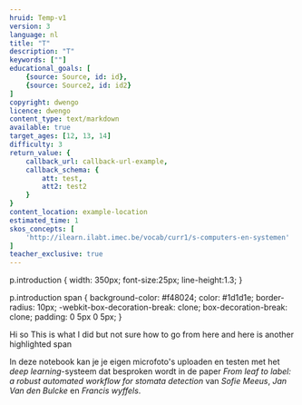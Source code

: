 ```yaml
---
hruid: Temp-v1
version: 3
language: nl
title: "T"
description: "T"
keywords: [""]
educational_goals: [
    {source: Source, id: id}, 
    {source: Source2, id: id2}
]
copyright: dwengo
licence: dwengo
content_type: text/markdown
available: true
target_ages: [12, 13, 14]
difficulty: 3
return_value: {
    callback_url: callback-url-example,
    callback_schema: {
        att: test,
        att2: test2
    }
}
content_location: example-location
estimated_time: 1
skos_concepts: [
    'http://ilearn.ilabt.imec.be/vocab/curr1/s-computers-en-systemen'
]
teacher_exclusive: true
---
```


p.introduction {
  width: 350px;
  font-size:25px;
  line-height:1.3;
}

p.introduction span {
  background-color: #f48024;
  color: #1d1d1e;
  border-radius: 10px;
  -webkit-box-decoration-break: clone;
  box-decoration-break: clone;
  padding: 0 5px 0 5px;
}

<p class="introduction">Hi so <span>This is what I did but not sure how to go from here</span> and here is another <span>highlighted span</span></p>

<div class="alert alert-box alert-success">
    In deze notebook kan je je eigen microfoto's uploaden en testen met het <em>deep learning</em>-systeem dat besproken wordt in de paper <em>From leaf to label: a robust automated workflow for stomata detection</em> van <em>Sofie Meeus</em>, <em>Jan Van den Bulcke</em> en <em>Francis wyffels</em>.
</div>